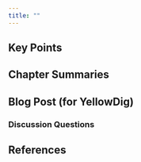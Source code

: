 ```yaml
---
title: ""
---
```




## Key Points

## Chapter Summaries

## Blog Post (for YellowDig)

### Discussion Questions

## References